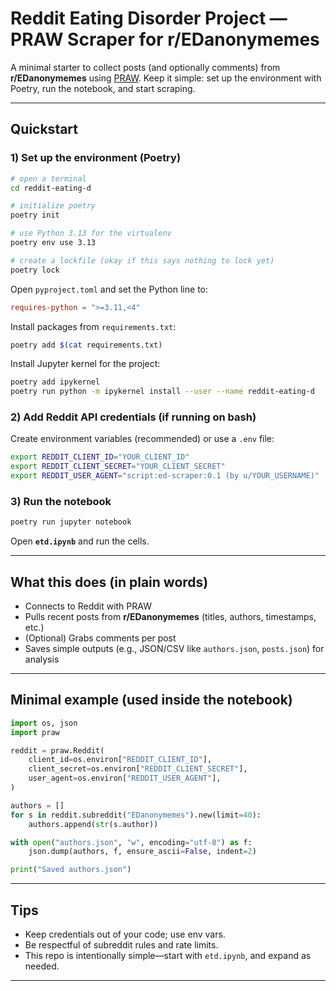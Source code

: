 # Reddit Eating Disorder Project — PRAW Scraper for r/EDanonymemes

A minimal starter to collect posts (and optionally comments) from **r/EDanonymemes** using [PRAW](https://praw.readthedocs.io/). Keep it simple: set up the environment with Poetry, run the notebook, and start scraping.

---

## Quickstart

### 1) Set up the environment (Poetry)

```bash
# open a terminal
cd reddit-eating-d

# initialize poetry
poetry init

# use Python 3.13 for the virtualenv
poetry env use 3.13

# create a lockfile (okay if this says nothing to lock yet)
poetry lock
```

Open `pyproject.toml` and set the Python line to:

```toml
requires-python = ">=3.11,<4"
```

Install packages from `requirements.txt`:

```bash
poetry add $(cat requirements.txt)
```

Install Jupyter kernel for the project:

```bash
poetry add ipykernel
poetry run python -m ipykernel install --user --name reddit-eating-d
```

### 2) Add Reddit API credentials (if running on bash)

Create environment variables (recommended) or use a `.env` file:

```bash
export REDDIT_CLIENT_ID="YOUR_CLIENT_ID"
export REDDIT_CLIENT_SECRET="YOUR_CLIENT_SECRET"
export REDDIT_USER_AGENT="script:ed-scraper:0.1 (by u/YOUR_USERNAME)"
```

### 3) Run the notebook

```bash
poetry run jupyter notebook
```

Open **`etd.ipynb`** and run the cells.

---

## What this does (in plain words)

* Connects to Reddit with PRAW
* Pulls recent posts from **r/EDanonymemes** (titles, authors, timestamps, etc.)
* (Optional) Grabs comments per post
* Saves simple outputs (e.g., JSON/CSV like `authors.json`, `posts.json`) for analysis

---

## Minimal example (used inside the notebook)

```python
import os, json
import praw

reddit = praw.Reddit(
    client_id=os.environ["REDDIT_CLIENT_ID"],
    client_secret=os.environ["REDDIT_CLIENT_SECRET"],
    user_agent=os.environ["REDDIT_USER_AGENT"],
)

authors = []
for s in reddit.subreddit("EDanonymemes").new(limit=40):
    authors.append(str(s.author))

with open("authors.json", "w", encoding="utf-8") as f:
    json.dump(authors, f, ensure_ascii=False, indent=2)

print("Saved authors.json")
```

---

## Tips

* Keep credentials out of your code; use env vars.
* Be respectful of subreddit rules and rate limits.
* This repo is intentionally simple—start with `etd.ipynb`, and expand as needed.

---

